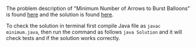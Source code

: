 The problem description of "Minimum Number of Arrows to Burst Balloons" is found [here](https://leetcode.com/problems/minimum-number-of-arrows-to-burst-balloons/) and the solution is found [here](https://github.com/aurimas13/Solutions-To-Problems/blob/main/LeetCode/Java%20Solutions/Minimum%20Number%20of%20Arrows%20to%20Burst%20Balloons/minimum.java).

To check the solution in terminal first compile Java file as `javac minimum.java`, then run the command as follows `java Solution` and it will check tests and if the solution works correctly.